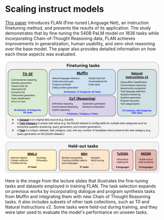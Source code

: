 # Scaling instruct models

[This paper](https://arxiv.org/abs/2210.11416) introduces FLAN (Fine-tuned LAnguage Net), 
an instruction finetuning method, and presents the results of its application. 
The study demonstrates that by fine-tuning the 540B PaLM model on 1836 tasks while incorporating 
Chain-of-Thought Reasoning data, FLAN achieves improvements in generalization, human usability, 
and zero-shot reasoning over the base model. The paper also provides detailed information on how each 
these aspects was evaluated. 

![img.png](img.png)

Here is the image from the lecture slides that illustrates the fine-tuning tasks and datasets employed in 
training FLAN. The task selection expands on previous works by incorporating dialogue and program synthesis 
tasks from Muffin and integrating them with new Chain of Thought Reasoning tasks. It also includes 
subsets of other task collections, such as T0 and Natural Instructions v2. Some tasks were held-out during 
training, and they were later used to evaluate the model's performance on unseen tasks.